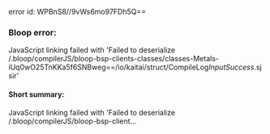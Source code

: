 error id: WPBnS8//9vWs6mo97FDh5Q==
### Bloop error:

JavaScript linking failed with 'Failed to deserialize <WORKSPACE>/.bloop/compilerJS/bloop-bsp-clients-classes/classes-Metals-iUq0wO25TnKKa5f6SNBweg==/io/kaitai/struct/CompileLog$InputSuccess$.sjsir'
#### Short summary: 

JavaScript linking failed with 'Failed to deserialize <WORKSPACE>/.bloop/compilerJS/bloop-bsp-client...